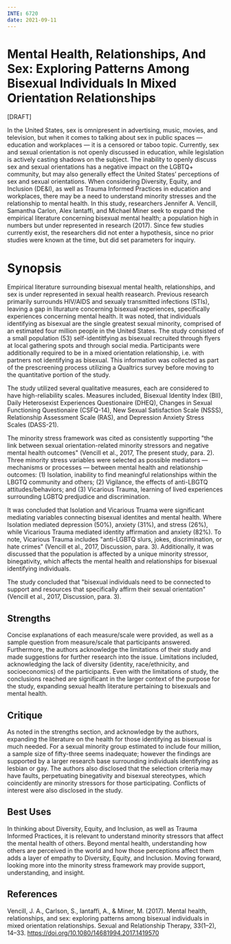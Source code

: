 ```yaml
---
INTE: 6720
date: 2021-09-11
---
```


# Mental Health, Relationships, And Sex: Exploring Patterns Among Bisexual Individuals In Mixed Orientation Relationships

[DRAFT]

In the United States, sex is omnipresent in advertising, music, movies, and television, but when it comes to talking about sex in public spaces — education and workplaces — it is a censored or taboo topic. Currently, sex and sexual orientation is not openly discussed in education, while legislation is actively casting shadows on the subject. The inability to openly discuss sex and sexual orientations has a negative impact on the LGBTQ+ community, but may also generally effect the United States’ perceptions of sex and sexual orientations. When considering Diversity, Equity, and Inclusion (DE&I), as well as Trauma Informed Practices in education and workplaces, there may be a need to understand minority stresses and the relationship to mental health. In this study, researchers Jennifer A. Vencill, Samantha Carlon, Alex Iantaffi, and Michael Miner seek to expand the empirical literature concerning bisexual mental health; a population high in numbers but under represented in research (2017). Since few studies currently exist, the researchers did not enter a hypothesis, since no prior studies were known at the time, but did set parameters for inquiry.

# Synopsis

Empirical literature surrounding bisexual mental health, relationships, and sex is under represented in sexual health reasearch. Previous research primarily surrounds HIV/AIDS and sexualy transmitted infections (STIs), leaving a gap in liturature concerning bisexual experiences, specifically experiences concerning mental health. It was noted, that individuals identifying as bisexual are the single greatest sexual minority, comprised of an estimated four million people in the United States. The study consisted of a small population (53) self-identitfying as bisexual recruited through flyers at local gathering spots and through social media. Participants were additionally required to be in a mixed orientation relationship, i.e. with partners not identifying as bisexual. This information was collected as part of the prescreening process utilizing a Qualtrics survey before moving to the quantitative portion of the study.

The study utilized several qualitative measures, each are considered to have high-reliability scales. Measures included, Bisexual Identity Index (BII), Daily Heterosexist Experiences Questionaire (DHEQ), Changes in Sexual Functioning Questionaire (CSFQ-14), New Sexual Satisfaction Scale (NSSS), Relationship Assessment Scale (RAS), and Depression Anxiety Stress Scales (DASS-21).

The minority stress framework was cited as consistently supporting "the link between sexual orientation-related minority stressors and negative mental health outcomes" (Vencill et al., 2017, The present study, para. 2). Three minority stress variables were selected as possible mediators — mechanisms or processes — between mental health and relationship outcomes: (1) Isolation, inability to find meaningful relationships within the LBGTQ community and others; (2) Vigilance, the effects of anti-LBGTQ attitudes/behaviors; and (3) Vicarious Trauma, learning of lived experiences surrounding LGBTQ predjudice and discrimination.

It was concluded that Isolation and Vicarious Truama were significant mediating variables connecting bisexual identites and mental health. Where Isolation mediated depression (50%), anxiety (31%), and stress (26%), while Vicarious Trauma mediated identity affirmation and anxiety (82%). To note, Vicarious Trauma includes "anti-LGBTQ slurs, jokes, discrimination, or hate crimes" (Vencill et al., 2017, Discussion, para. 3). Additionally, it was discussed that the population is affected by a unique minority stressor, binegativity, which affects the mental health and relationships for bisexual identifying individuals.

The study concluded that "bisexual individuals need to be connected to support and resources that specifically affirm their sexual orientation" (Vencill et al., 2017, Discussion, para. 3).

## Strengths

Concise explanations of each measure/scale were provided, as well as a sample question from measure/scale that participants answered. Furthermore, the authors acknowledge the limitations of their study and made suggestions for further research into the issue. Limitations included, acknowledging the lack of diversity (identity, race/ethnicity, and socioeconomics) of the participants. Even with the limitations of study, the conclusions reached are significant in the larger context of the purpose for the study, expanding sexual health literature pertaining to bisexuals and mental health.

## Critique

As noted in the strengths section, and acknowledge by the authors, expanding the literature on the health for those identifying as bisexual is much needed. For a sexual minority group estimated to include four million, a sample size of fifty-three seems inadequate; however the findings are supported by a larger research base surrounding individuals identifying as lesbian or gay. The authors also disclosed that the selection criteria may have faults, perpetuating binegativity and bisexual stereotypes, which coincidently are minority stressors for those participating. Conflicts of interest were also disclosed in the study.

## Best Uses

In thinking about Diversity, Equity, and Inclusion, as well as Trauma Informed Practices, it is relevant to understand minority stressors that affect the mental health of others. Beyond mental health, understanding how others are perceived in the world and how those perceptions affect them adds a layer of empathy to Diversity, Equity, and Inclusion. Moving forward, looking more into the minority stress framework may provide support, understanding, and insight.

## References

Vencill, J. A., Carlson, S., Iantaffi, A., & Miner, M. (2017). Mental health, relationships, and sex: exploring patterns among bisexual individuals in mixed orientation relationships. Sexual and Relationship Therapy, 33(1–2), 14–33. <https://doi.org/10.1080/14681994.2017.1419570>
